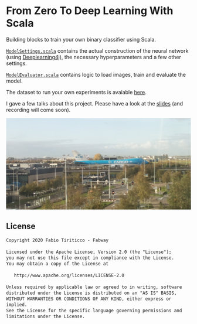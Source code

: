 # From Zero To Deep Learning With Scala

Building blocks to train your own binary classifier using Scala.

[`ModelSettings.scala`](ModelSettings.scala) contains the actual construction of the neural network (using [Deeplearning4j](https://deeplearning4j.org)), the necessary hyperparameters and a few other settings.

[`ModelEvaluator.scala`](ModelEvaluator.scala) contains logic to load images, train and evaluate the model.

The dataset to run your own experiments is avaiable [here](https://drive.google.com/drive/folders/1-O17UhjdJjtKJ1iAMDBJhaYMiTmhIIAi?usp=sharing).

I gave a few talks about this project. Please have a look at the [slides](https://www.slideshare.net/FabioTiriticco/from-zero-to-deep-learning-with-scala-232229345) (and recording will come soon).

![A plane on a bridge](plane.png)

## License

    Copyright 2020 Fabio Tiriticco - Fabway

    Licensed under the Apache License, Version 2.0 (the "License");
    you may not use this file except in compliance with the License.
    You may obtain a copy of the License at

       http://www.apache.org/licenses/LICENSE-2.0

    Unless required by applicable law or agreed to in writing, software
    distributed under the License is distributed on an "AS IS" BASIS,
    WITHOUT WARRANTIES OR CONDITIONS OF ANY KIND, either express or implied.
    See the License for the specific language governing permissions and
    limitations under the License.
